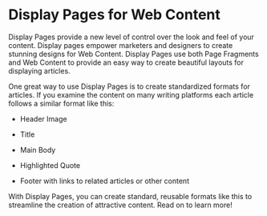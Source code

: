 # Display Pages for Web Content [](id=display-pages-for-web-content)

Display Pages provide a new level of control over the look and feel of your
content. Display pages empower marketers and designers to create stunning
designs for Web Content. Display Pages use both Page Fragments and Web Content
to provide an easy way to create beautiful layouts for displaying articles.

One great way to use Display Pages is to create standardized formats for 
articles. If you examine the content on many writing platforms each article
follows a similar format like this:

-  Header Image

-  Title

-  Main Body

-  Highlighted Quote
 
-  Footer with links to related articles or other content

With Display Pages, you can create standard, reusable formats like this to 
streamline the creation of attractive content. Read on to learn more!
